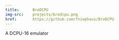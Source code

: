 ```yaml
---
title:      BroDCPU
img-src:    projects/brodcpu.png
href:       https://github.com/fniephaus/BroDCPU
---
```

A DCPU-16 emulator
